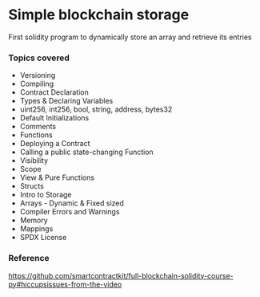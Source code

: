 # Simple blockchain storage
First solidity program to dynamically store an array and retrieve its entries

### Topics covered
 - Versioning
 - Compiling
 - Contract Declaration
 - Types & Declaring Variables
 - uint256, int256, bool, string, address, bytes32
 - Default Initializations
 - Comments
 - Functions
 - Deploying a Contract
 - Calling a public state-changing Function
 - Visibility
 - Scope
 - View & Pure Functions
 - Structs
 - Intro to Storage
 - Arrays - Dynamic & Fixed sized
 - Compiler Errors and Warnings
 - Memory
 - Mappings
 - SPDX License

### Reference
https://github.com/smartcontractkit/full-blockchain-solidity-course-py#hiccupsissues-from-the-video
